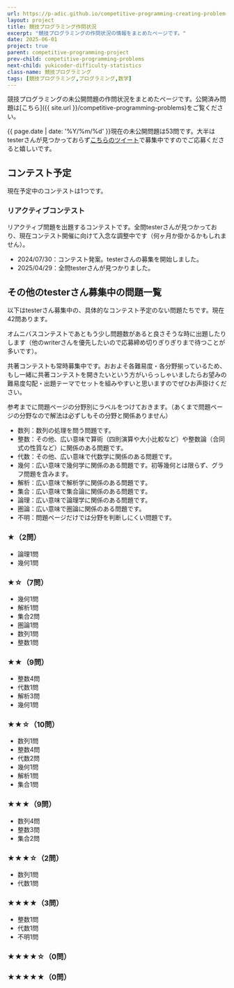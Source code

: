 ```yaml
---
url: https://p-adic.github.io/competitive-programming-creating-problem-status
layout: project
title: 競技プログラミング作問状況
excerpt: "競技プログラミングの作問状況の情報をまとめたページです。"
date: 2025-06-01
project: true
parent: competitive-programming-project
prev-child: competitive-programming-problems
next-child: yukicoder-difficulty-statistics
class-name: 競技プログラミング
tags: [競技プログラミング,プログラミング,数学]
---
```


競技プログラミングの未公開問題の作問状況をまとめたページです。公開済み問題は[こちら]({{ site.url }}/competitive-programming-problems)をご覧ください。

{{ page.date | date: '%Y/%m/%d' }}現在の未公開問題は53問です。大半はtesterさんが見つかっておらず[こちらのツイート](https://x.com/non_archimedean/status/1927568032072675378)で募集中ですのでご応募くださると嬉しいです。

## コンテスト予定

現在予定中のコンテストは1つです。

### リアクティブコンテスト

リアクティブ問題を出題するコンテストです。全問testerさんが見つかっており、現在コンテスト開催に向けて入念な調整中です（何ヶ月か掛かるかもしれません）。

* 2024/07/30：コンテスト発案。testerさんの募集を開始しました。
* 2025/04/29：全問testerさんが見つかりました。

## その他のtesterさん募集中の問題一覧

以下はtesterさん募集中の、具体的なコンテスト予定のない問題たちです。現在42問あります。

オムニバスコンテストであともう少し問題数があると良さそうな時に出題したりします（他のwriterさんを優先したいので応募締め切りぎりぎりまで待つことが多いです）。

共著コンテストも常時募集中です。おおよそ各難易度・各分野揃っているため、もし一緒に共著コンテストを開きたいという方がいらっしゃいましたらお望みの難易度勾配・出題テーマでセットを組みやすいと思いますのでぜひお声掛けください。

参考までに問題ページの分野別にラベルをつけておきます。（あくまで問題ページの分野なので解法は必ずしもその分野と関係ありません）
* 数列：数列の処理を問う問題です。
* 整数：その他、広い意味で算術（四則演算や大小比較など）や整数論（合同式の性質など）に関係のある問題です。
* 代数：その他、広い意味で代数学に関係のある問題です。
* 幾何：広い意味で幾何学に関係のある問題です。初等幾何とは限らず、グラフ問題を含みます。
* 解析：広い意味で解析学に関係のある問題です。
* 集合：広い意味で集合論に関係のある問題です。
* 論理：広い意味で論理学に関係のある問題です。
* 圏論：広い意味で圏論に関係のある問題です。
* 不明：問題ページだけでは分野を判断しにくい問題です。

### ★（2問）
* 論理1問
* 幾何1問

### ★☆（7問）
* 幾何1問
* 解析1問
* 集合2問
* 圏論1問
* 数列1問
* 整数1問

### ★★（9問）
* 整数4問
* 代数1問
* 解析3問
* 幾何1問

### ★★☆（10問）
* 数列1問
* 整数4問
* 代数2問
* 幾何1問
* 解析1問
* 集合1問

### ★★★（9問）
* 数列4問
* 整数3問
* 集合2問

### ★★★☆（2問）
* 数列1問
* 代数1問

### ★★★★（3問）
* 整数1問
* 代数1問
* 不明1問

### ★★★★☆（0問）

### ★★★★★（0問）


